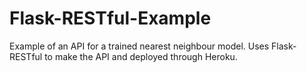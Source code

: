 # Flask-RESTful-Example
Example of an API for a trained nearest neighbour model. Uses Flask-RESTful to make the API and deployed through Heroku.
